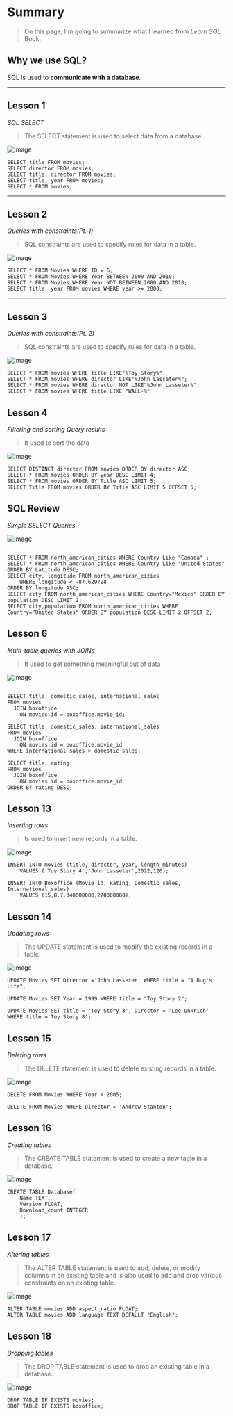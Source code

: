 # Summary
>On this page, I'm going to summarize what I learned from _Learn SQL_ Book.

## Why we use SQL?
SQL is used to **communicate with a database**.
<hr>

## Lesson 1 
_SQL SELECT_
>The SELECT statement is used to select data from a database.

![image](./screenshots/result1.png)

```
SELECT title FROM movies;  
SELECT director FROM movies;   
SELECT title, director FROM movies;  
SELECT title, year FROM movies;  
SELECT * FROM movies;
```
<hr>

## Lesson 2 
_Queries with constraints(Pt. 1)_
>SQL constraints are used to specify rules for data in a table.

![image](./screenshots/result2.png)

```
SELECT * FROM Movies WHERE ID = 6;
SELECT * FROM Movies WHERE Year BETWEEN 2000 AND 2010;  
SELECT * FROM Movies WHERE Year NOT BETWEEN 2000 AND 2010;  
SELECT title, year FROM movies WHERE year >= 2000; 
```
<hr>

## Lesson 3 
_Queries with constraints(Pt. 2)_
>SQL constraints are used to specify rules for data in a table.

![image](./screenshots/result3.png)

```
SELECT * FROM movies WHERE title LIKE"%Toy Story%";
SELECT * FROM movies WHERE director LIKE"%John Lasseter%";
SELECT * FROM movies WHERE director NOT LIKE"%John Lasseter%";
SELECT * FROM movies WHERE title LIKE "WALL-%"
```

## Lesson 4 
_Filtering and sorting Query results_
>It used to sort the data

![image](./screenshots/result4.png)

```
SELECT DISTINCT director FROM movies ORDER BY director ASC;
SELECT * FROM movies ORDER BY year DESC LIMIT 4;
SELECT * FROM movies ORDER BY Title ASC LIMIT 5;
SELECT Title FROM movies ORDER BY Title ASC LIMIT 5 OFFSET 5;
```

## SQL Review 
_Simple SELECT Queries_

![image](./screenshots/review.png)

```

SELECT * FROM north_american_cities WHERE Country Like "Canada" ;
SELECT * FROM north_american_cities WHERE Country Like "United States" ORDER BY Latitude DESC;
SELECT city, longitude FROM north_american_cities
    WHERE longitude < -87.629798
ORDER BY longitude ASC; 
SELECT city FROM north_american_cities WHERE Country="Mexico" ORDER BY population DESC LIMIT 2;
SELECT city,population FROM north_american_cities WHERE Country="United States" ORDER BY population DESC LIMIT 2 OFFSET 2;
```

## Lesson 6 
_Multi-table queries with JOINs_
>It used to get something meaningful out of data

![image](./screenshots/result6.png)

```

SELECT title, domestic_sales, international_sales 
FROM movies
  JOIN boxoffice
    ON movies.id = boxoffice.movie_id;  

SELECT title, domestic_sales, international_sales
FROM movies
  JOIN boxoffice
    ON movies.id = boxoffice.movie_id
WHERE international_sales > domestic_sales;  

SELECT title, rating
FROM movies
  JOIN boxoffice
    ON movies.id = boxoffice.movie_id
ORDER BY rating DESC;  

```

## Lesson 13 
_Inserting rows_
>Is used to insert new records in a table.

![image](./screenshots/result13.png)

```
INSERT INTO movies (title, director, year, length_minutes)
	VALUES ('Toy Story 4','John Lasseter',2022,120);

INSERT INTO Boxoffice (Movie_id, Rating, Domestic_sales, International_sales)
	VALUES (15,8.7,340000000,270000000);
```

## Lesson 14 
_Updating rows_
>The UPDATE statement is used to modify the existing records in a table.

![image](./screenshots/result14.png)

```
UPDATE Movies SET Director ='John Lasseter' WHERE title = "A Bug's Life";

UPDATE Movies SET Year = 1999 WHERE title = "Toy Story 2";

UPDATE Movies SET title = 'Toy Story 3', Director = 'Lee Unkrich' WHERE title ='Toy Story 8';
```

## Lesson 15 
_Deleting rows_
>The DELETE statement is used to delete existing records in a table.

![image](./screenshots/result15.png)

```
DELETE FROM Movies WHERE Year < 2005;

DELETE FROM Movies WHERE Director = 'Andrew Stanton';
```

## Lesson 16 
_Creating tables_
>The CREATE TABLE statement is used to create a new table in a database.

![image](./screenshots/result16.png)

```
CREATE TABLE Database(
	Name TEXT,
	Version FLOAT,
	Download_count INTEGER
	);
```
## Lesson 17
_Altering tables_
>The ALTER TABLE statement is used to add, delete, or modify columns in an existing table and is also used to add and drop various constraints on an existing table.

![image](./screenshots/result17.png)

```
ALTER TABLE movies ADD aspect_ratio FLOAT;
ALTER TABLE movies ADD language TEXT DEFAULT "English";
```

## Lesson 18
_Dropping tables_
>The DROP TABLE statement is used to drop an existing table in a database.

![image](./screenshots/result18.png)

```
DROP TABLE IF EXISTS movies;
DROP TABLE IF EXISTS boxoffice;
```